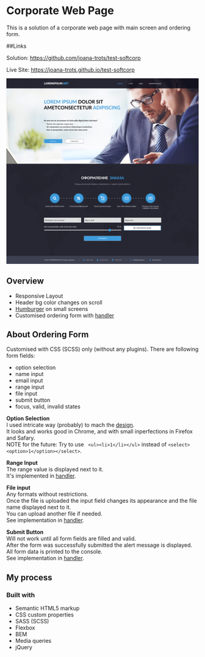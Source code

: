 # Corporate Web Page

This is a solution of a corporate web page with main screen and ordering form.

##Links

Solution: https://github.com/joana-trots/test-softcorp

Live Site: https://joana-trots.github.io/test-softcorp


![Page Design](https://raw.githubusercontent.com/joana-trots/test-softcorp/master/page-design.png)


## Overview

- Responsive Layout 
- Header bg color changes on scroll
- [Humburger](https://github.com/joana-trots/test-softcorp/blob/master/js/nav.js) on small screens
- Customised ordering form with [handler](https://github.com/joana-trots/test-softcorp/blob/master/js/handleForm.js)


## About Ordering Form 

Customised with CSS (SCSS) only (without any plugins).
There are following form fields:
- option selection
- name input
- email input
- range input
- file input
- submit button
- focus, valid, invalid states 


**Option Selection**
<br>
I used intricate way (probably) to mach the [design](https://raw.githubusercontent.com/joana-trots/test-softcorp/master/select-design.png).
<br>
It looks and works good in Chrome, and with small inperfections in Firefox and Safary.
<br>
NOTE for the future: Try to use ``` <ul><li>1</li></ul>``` instead of ```<select><option>1</option></select>```.


**Range Input**
<br>
The range value is displayed next to it.
<br>
It's implemented in [handler](https://github.com/joana-trots/test-softcorp/blob/master/js/handleForm.js).


**File input**
<br>
Any formats without restrictions.
<br>
Once the file is uploaded the input field changes its appearance and the file name displayed next to it.
<br>
You can upload another file if needed.
<br>
See implementation in [handler](https://github.com/joana-trots/test-softcorp/blob/master/js/handleForm.js).


**Submit Button**
<br>
Will not work until all form fields are filled and valid.
<br>
After the form was successfully submitted the alert message is displayed.
<br>
All form data is printed to the console.
<br>
See implementation in [handler](https://github.com/joana-trots/test-softcorp/blob/master/js/handleForm.js).



## My process

### Built with

- Semantic HTML5 markup
- CSS custom properties
- SASS (SCSS)
- Flexbox
- BEM
- Media queries
- jQuery
